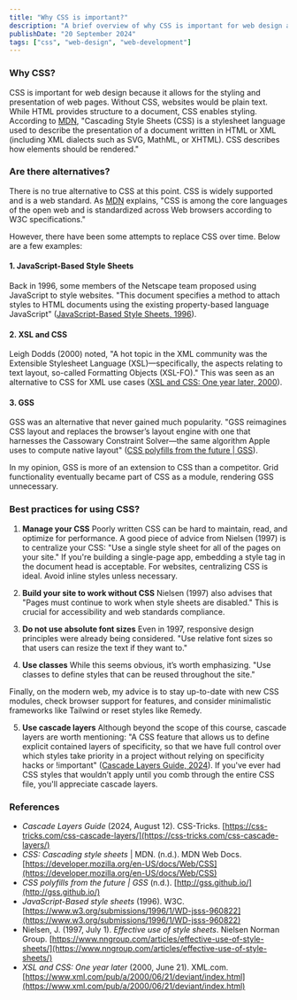 ```yaml
---
title: "Why CSS is important?"
description: "A brief overview of why CSS is important for web design and development."
publishDate: "20 September 2024"
tags: ["css", "web-design", "web-development"]
---
```


### Why CSS?

CSS is important for web design because it allows for the styling and presentation of web pages. Without CSS, websites would be plain text. While HTML provides structure to a document, CSS enables styling.
According to [MDN](https://developer.mozilla.org/en-US/docs/Web/CSS), "Cascading Style Sheets (CSS) is a stylesheet language used to describe the presentation of a document written in HTML or XML (including XML dialects such as SVG, MathML, or XHTML). CSS describes how elements should be rendered."

### Are there alternatives?

There is no true alternative to CSS at this point. CSS is widely supported and is a web standard.
As [MDN](https://developer.mozilla.org/en-US/docs/Web/CSS) explains, "CSS is among the core languages of the open web and is standardized across Web browsers according to W3C specifications."

However, there have been some attempts to replace CSS over time. Below are a few examples:

#### 1. JavaScript-Based Style Sheets
Back in 1996, some members of the Netscape team proposed using JavaScript to style websites.
"This document specifies a method to attach styles to HTML documents using the existing property-based language JavaScript" ([JavaScript-Based Style Sheets, 1996](https://www.w3.org/submissions/1996/1/WD-jsss-960822)).

#### 2. XSL and CSS
Leigh Dodds (2000) noted, "A hot topic in the XML community was the Extensible Stylesheet Language (XSL)—specifically, the aspects relating to text layout, so-called Formatting Objects (XSL-FO)."
This was seen as an alternative to CSS for XML use cases ([XSL and CSS: One year later, 2000](https://www.xml.com/pub/a/2000/06/21/deviant/index.html)).

#### 3. GSS
GSS was an alternative that never gained much popularity.
"GSS reimagines CSS layout and replaces the browser’s layout engine with one that harnesses the Cassowary Constraint Solver—the same algorithm Apple uses to compute native layout" ([CSS polyfills from the future | GSS](http://gss.github.io/)).

In my opinion, GSS is more of an extension to CSS than a competitor. Grid functionality eventually became part of CSS as a module, rendering GSS unnecessary.

### Best practices for using CSS?

1. **Manage your CSS**
   Poorly written CSS can be hard to maintain, read, and optimize for performance. A good piece of advice from Nielsen (1997) is to centralize your CSS:
   "Use a single style sheet for all of the pages on your site."
   If you're building a single-page app, embedding a style tag in the document head is acceptable. For websites, centralizing CSS is ideal. Avoid inline styles unless necessary.

2. **Build your site to work without CSS**
   Nielsen (1997) also advises that "Pages must continue to work when style sheets are disabled."
   This is crucial for accessibility and web standards compliance.

3. **Do not use absolute font sizes**
   Even in 1997, responsive design principles were already being considered.
   "Use relative font sizes so that users can resize the text if they want to."

4. **Use classes**
   While this seems obvious, it’s worth emphasizing.
   "Use classes to define styles that can be reused throughout the site."

Finally, on the modern web, my advice is to stay up-to-date with new CSS modules, check browser support for features, and consider minimalistic frameworks like Tailwind or reset styles like Remedy.

5. **Use cascade layers**
   Although beyond the scope of this course, cascade layers are worth mentioning:
   "A CSS feature that allows us to define explicit contained layers of specificity, so that we have full control over which styles take priority in a project without relying on specificity hacks or !important" ([Cascade Layers Guide, 2024](https://css-tricks.com/css-cascade-layers/)).
   If you've ever had CSS styles that wouldn’t apply until you comb through the entire CSS file, you'll appreciate cascade layers.

### References
- *Cascade Layers Guide* (2024, August 12). CSS-Tricks. [https://css-tricks.com/css-cascade-layers/](https://css-tricks.com/css-cascade-layers/)
- *CSS: Cascading style sheets* | MDN. (n.d.). MDN Web Docs. [https://developer.mozilla.org/en-US/docs/Web/CSS](https://developer.mozilla.org/en-US/docs/Web/CSS)
- *CSS polyfills from the future | GSS* (n.d.). [http://gss.github.io/](http://gss.github.io/)
- *JavaScript-Based style sheets* (1996). W3C. [https://www.w3.org/submissions/1996/1/WD-jsss-960822](https://www.w3.org/submissions/1996/1/WD-jsss-960822)
- Nielsen, J. (1997, July 1). *Effective use of style sheets*. Nielsen Norman Group. [https://www.nngroup.com/articles/effective-use-of-style-sheets/](https://www.nngroup.com/articles/effective-use-of-style-sheets/)
- *XSL and CSS: One year later* (2000, June 21). XML.com. [https://www.xml.com/pub/a/2000/06/21/deviant/index.html](https://www.xml.com/pub/a/2000/06/21/deviant/index.html)
